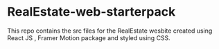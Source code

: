 # RealEstate-web-starterpack
This repo contains the src files for the RealEstate wesbite created using React  JS , Framer Motion package and styled using CSS.
